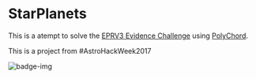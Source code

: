 # StarPlanets

This is a atempt to solve the [EPRV3 Evidence Challenge](http://eprv2017.psu.edu/) using [PolyChord](https://ccpforge.cse.rl.ac.uk/gf/project/polychord/).

This is a project from #AstroHackWeek2017

![badge-img](https://img.shields.io/badge/Made%20at-%23AstroHackWeek-8063d5.svg?style=flat)
